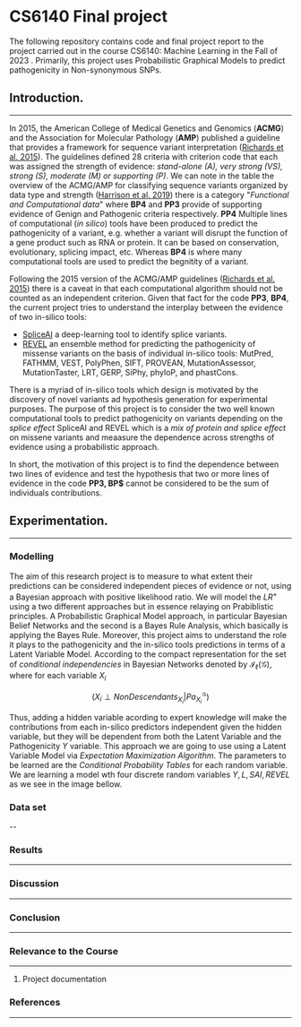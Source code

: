 # CS6140 Final project
The following repository contains code and final project report to the project carried out in the course CS6140: Machine Learning in the Fall of 2023 . Primarily, this project uses Probabilistic Graphical Models to predict pathogenicity in Non-synonymous SNPs.

## Introduction.
---
In 2015, the American College of Medical Genetics and Genomics (**ACMG**) and the Association for Molecular Pathology (**AMP**) published a guideline that provides a framework for sequence variant interpretation ([Richards et al. 2015](https://www.ncbi.nlm.nih.gov/pmc/articles/PMC4544753/)).  The guidelines defined $28$ criteria with criterion code that each was assigned the strength of evidence: _stand-alone (A), very strong (VS), strong (S), moderate (M) or supporting (P)_. We can note in the table the overview of the ACMG/AMP for classifying sequence variants organized by data type and strength ([Harrison et al. 2019](https://www.ncbi.nlm.nih.gov/pmc/articles/PMC4544753/)) there is a category "_Functional and Computational data_" where **BP4** and **PP3** provide of supporting evidence of Genign and Pathogenic criteria respectively. **PP4** Multiple lines of computational (_in silico_) tools have been produced to predict the pathogenicity of a variant, e.g. whether a variant will disrupt the function of a gene product such as RNA or protein. It can be based on conservation, evolutionary, splicing impact, etc. Whereas **BP4** is where many computational tools are used to predict the begnitity of a variant. 

Following the 2015 version of the ACMG/AMP guidelines ([Richards et al. 2015](https://www.ncbi.nlm.nih.gov/pmc/articles/PMC4544753/)) there is a caveat in that each computational algorithm should not be counted as an independent criterion. Given that fact for the code **PP3**, **BP4**, the current project tries to understand the interplay between the evidence of two in-silico tools: 
-  [SpliceAI](https://doi.org/10.1016/j.cell.2018.12.015) a deep-learning tool to identify splice variants.
-  [REVEL](https://www.ncbi.nlm.nih.gov/pmc/articles/PMC5065685/) an ensemble method for predicting the pathogenicity of missense variants on the basis of individual in-silico tools: MutPred, FATHMM, VEST, PolyPhen, SIFT, PROVEAN, MutationAssessor, MutationTaster, LRT, GERP, SiPhy, phyloP, and phastCons.

There is a myriad of in-silico tools which design is motivated by the discovery of  novel variants ad hypothesis generation for experimental purposes. The purpose of this project is to consider the two well known computational tools to predict pathogenicity on variants depending on the _splice effect_ SpliceAI and REVEL which is a _mix of protein and splice effect_ on missene variants and meaasure the dependence across strengths of evidence using a probabilistic approach.

In short, the motivation of this project is to find the dependence between two lines of evidence and test the hypothesis that two or more lines of evidence in the code **PP3, BP$** cannot be considered to be the sum of individuals contributions.

## Experimentation.
---
### Modelling
The aim of this research project is to measure to what extent their predictions can be considered independent pieces of evidence or not, using a Bayesian approach with positive likelihood ratio. We will model the $LR^{+}$ using a two different approaches but in essence relaying on Prabiblistic principles. A Probabilistic Graphical Model approach, in particular Bayesian Belief Networks and the second is a Bayes Rule Analysis, which basically is applying the Bayes Rule. Moreover, this project aims to understand the role it plays to the pathogenicity and the in-silico tools predictions in terms of a Latent Variable Model. According to the compact representation for the set of _conditional independencies_ in Bayesian Networks denoted by $\mathcal{I}_{\ell}(\mathcal{G})$, where for each variable $X_i$

$$(X_i \perp NonDescendants_{X_i} | Pa^{\mathcal{G}}_{X_i})$$

Thus, adding a hidden variable acording to expert knowledge will make the contributions from each in-silico predictors independent given the hidden variable, but they will be dependent from both the Latent Variable and the Pathogenicity $Y$ variable. This approach we are going to use using a Latent Variable Model via _Expectation Maximization Algorithm_. The parameters to be learned are the _Conditional Probability Tables_ for each random variable. We are learning a model wth four discrete random variables $Y, L, SAI, REVEL$ as we see in the image bellow.

### Data set
--


### Results
---


### Discussion
---


### Conclusion
---


### Relevance to the Course
---
1. Project documentation 

### References
---


